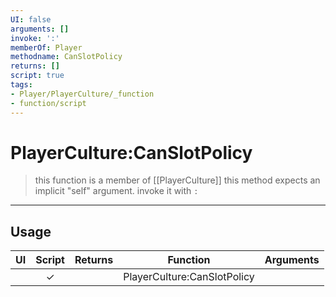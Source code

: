 ```yaml
---
UI: false
arguments: []
invoke: ':'
memberOf: Player
methodname: CanSlotPolicy
returns: []
script: true
tags:
- Player/PlayerCulture/_function
- function/script
---
```

# PlayerCulture:CanSlotPolicy
> this function is a member of [[PlayerCulture]]
> this method expects an implicit "self" argument. invoke it with `:`
-----
## Usage
|  UI | Script | Returns | Function | Arguments |
|:---:|:------:|-------:|:--------:|:---------|
| |✓||PlayerCulture:CanSlotPolicy||
